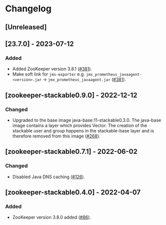 # Changelog

## [Unreleased]

## [23.7.0] - 2023-07-12

### Added

- Added ZooKeeper version 3.8.1 ([#381]).
- Make soft link for `jmx-exporter` e.g. `jmx_prometheus_javaagent-<version>.jar` -> `jmx_prometheus_javaagent.jar` ([#381]).

[#381]: https://github.com/stackabletech/docker-images/pull/381

## [zookeeper-stackable0.9.0] - 2022-12-12

### Changed

- Upgraded to the base image java-base:11-stackable0.3.0. The java-base image
  contains a layer which provides Vector. The creation of the stackable user
  and group happens in the stackable-base layer and is therefore removed from
  this image ([#268]).

[#268]: https://github.com/stackabletech/docker-images/pull/268

## [zookeeper-stackable0.7.1] - 2022-06-02

### Changed

- Disabled Java DNS caching ([#126]).

[#126]: https://github.com/stackabletech/docker-images/pull/126

## [zookeeper-stackable0.4.0] - 2022-04-07

### Added

- ZooKeeper version 3.8.0 added ([#86]).

[#86]: https://github.com/stackabletech/docker-images/pull/86

